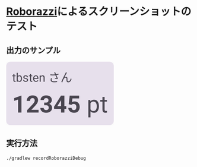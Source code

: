 # [Roborazzi](https://github.com/takahirom/roborazzi?tab=readme-ov-file)によるスクリーンショットのテスト

## 出力のサンプル

![出力のサンプル](docs/images/sample-screenshot.png)

## 実行方法

```bash
./gradlew recordRoborazziDebug
```

